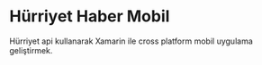 # Hürriyet Haber Mobil
Hürriyet api kullanarak Xamarin ile cross platform mobil uygulama geliştirmek.
